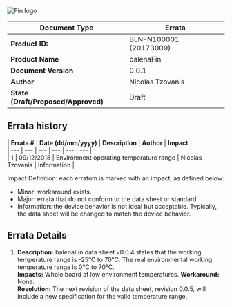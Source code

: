 ![Fin logo](https://github.com/balena-io/balena-fin/raw/master/documentation/assets/balenaFin_logo.png)

| **Document Type** | Errata |
| --- | --- |
| **Product ID:** | BLNFN100001 (20173009) |
| **Product Name** | balenaFin |
| **Document Version** | 0.0.1 |
| **Author** | Nicolas Tzovanis |
| **State (Draft/Proposed/Approved)** | Draft |

## Errata history


| **Errata #** | **Date (dd/mm/yyyy)** | **Description** | **Author** | **Impact** |  
| --- | --- | --- | --- | --- | --- |  
| 1 | 09/12/2018 | Environment operating temperature range | Nicolas Tzovanis | Information |

Impact Definition: each erratum is marked with an impact, as defined below:

- Minor: workaround exists.
- Major: errata that do not conform to the data sheet or standard.
- Information: the device behavior is not ideal but acceptable. Typically, the data sheet will be
changed to match the device behavior.

## Errata Details

1. **Description:** balenaFin data sheet v0.0.4 states that the working temperature range is -25°C to 70°C. The real environmental working temperature range is 0°C to 70°C.  
**Impacts:** Whole board at low environment temperatures.
**Workaround:** None.  
**Resolution:** The next revision of the data sheet, revision 0.0.5, will include a new specification for the valid temperature range.
